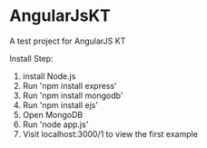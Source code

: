 AngularJsKT
===========

A test project for AngularJS KT

Install Step: <br>
1. install Node.js<br>
2. Run 'npm install express'<br>
3. Run 'npm install mongodb'<br>
4. Run 'npm install ejs'<br>
5. Open MongoDB<br>
6. Run 'node app.js'<br>
7. Visit localhost:3000/1 to view the first example
